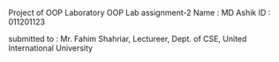 
Project of OOP Laboratory 
OOP Lab assignment-2
Name : MD Ashik
ID : 011201123

submitted to : Mr. Fahim Shahriar, Lectureer, Dept. of CSE, United International University
